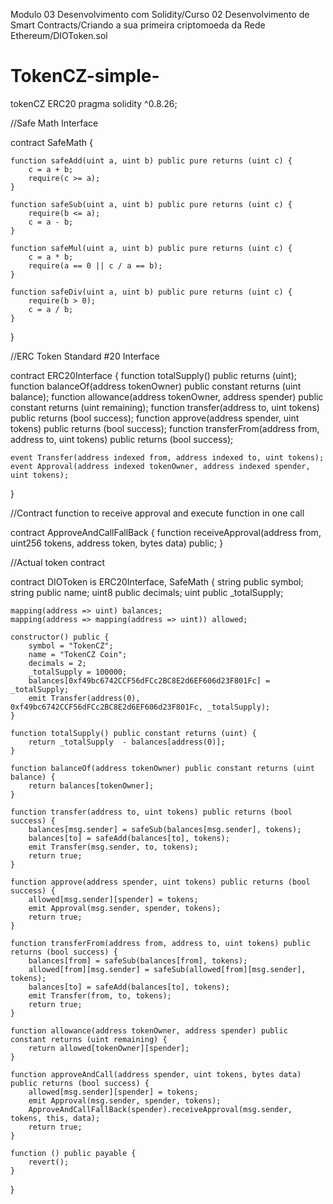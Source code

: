 Modulo 03 Desenvolvimento com Solidity/Curso 02 Desenvolvimento de Smart Contracts/Criando a sua primeira criptomoeda da Rede Ethereum/DIOToken.sol

# TokenCZ-simple-
tokenCZ ERC20 
pragma solidity ^0.8.26;
 
//Safe Math Interface
 
contract SafeMath {
 
    function safeAdd(uint a, uint b) public pure returns (uint c) {
        c = a + b;
        require(c >= a);
    }
 
    function safeSub(uint a, uint b) public pure returns (uint c) {
        require(b <= a);
        c = a - b;
    }
 
    function safeMul(uint a, uint b) public pure returns (uint c) {
        c = a * b;
        require(a == 0 || c / a == b);
    }
 
    function safeDiv(uint a, uint b) public pure returns (uint c) {
        require(b > 0);
        c = a / b;
    }
}
 
 
//ERC Token Standard #20 Interface
 
contract ERC20Interface {
    function totalSupply() public  returns (uint);
    function balanceOf(address tokenOwner) public constant returns (uint balance);
    function allowance(address tokenOwner, address spender) public constant returns (uint remaining);
    function transfer(address to, uint tokens) public returns (bool success);
    function approve(address spender, uint tokens) public returns (bool success);
    function transferFrom(address from, address to, uint tokens) public returns (bool success);
 
    event Transfer(address indexed from, address indexed to, uint tokens);
    event Approval(address indexed tokenOwner, address indexed spender, uint tokens);
}
 
 
//Contract function to receive approval and execute function in one call
 
contract ApproveAndCallFallBack {
    function receiveApproval(address from, uint256 tokens, address token, bytes data) public;
}
 
//Actual token contract
 
contract DIOToken is ERC20Interface, SafeMath {
    string public symbol;
    string public  name;
    uint8 public decimals;
    uint public _totalSupply;
 
    mapping(address => uint) balances;
    mapping(address => mapping(address => uint)) allowed;
 
    constructor() public {
        symbol = "TokenCZ";
        name = "TokenCZ Coin";
        decimals = 2;
        _totalSupply = 100000;
        balances[0xf49bc6742CCF56dFCc2BC8E2d6EF606d23F801Fc] = _totalSupply;
        emit Transfer(address(0), 0xf49bc6742CCF56dFCc2BC8E2d6EF606d23F801Fc, _totalSupply);
    }
 
    function totalSupply() public constant returns (uint) {
        return _totalSupply  - balances[address(0)];
    }
 
    function balanceOf(address tokenOwner) public constant returns (uint balance) {
        return balances[tokenOwner];
    }
 
    function transfer(address to, uint tokens) public returns (bool success) {
        balances[msg.sender] = safeSub(balances[msg.sender], tokens);
        balances[to] = safeAdd(balances[to], tokens);
        emit Transfer(msg.sender, to, tokens);
        return true;
    }
 
    function approve(address spender, uint tokens) public returns (bool success) {
        allowed[msg.sender][spender] = tokens;
        emit Approval(msg.sender, spender, tokens);
        return true;
    }
 
    function transferFrom(address from, address to, uint tokens) public returns (bool success) {
        balances[from] = safeSub(balances[from], tokens);
        allowed[from][msg.sender] = safeSub(allowed[from][msg.sender], tokens);
        balances[to] = safeAdd(balances[to], tokens);
        emit Transfer(from, to, tokens);
        return true;
    }
 
    function allowance(address tokenOwner, address spender) public constant returns (uint remaining) {
        return allowed[tokenOwner][spender];
    }
 
    function approveAndCall(address spender, uint tokens, bytes data) public returns (bool success) {
        allowed[msg.sender][spender] = tokens;
        emit Approval(msg.sender, spender, tokens);
        ApproveAndCallFallBack(spender).receiveApproval(msg.sender, tokens, this, data);
        return true;
    }
 
    function () public payable {
        revert();
    }
} 
